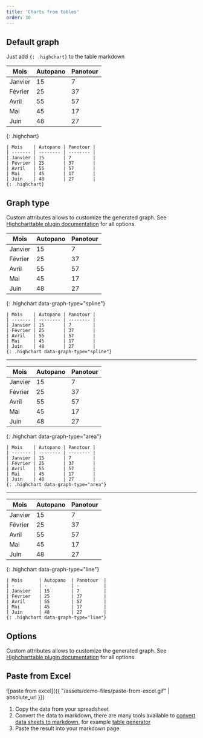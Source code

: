 ```yaml
---
title: 'Charts from tables'
order: 30
---
```


## Default graph
Just add ```{: .highchart}``` to the table markdown

| Mois    | Autopano | Panotour |
| ------- | -------- | -------- |
| Janvier | 15       | 7        |
| Février | 25       | 37       |
| Avril   | 55       | 57       |
| Mai     | 45       | 17       |
| Juin    | 48       | 27       |
{: .highchart}

```
| Mois    | Autopano | Panotour |
| ------- | -------- | -------- |
| Janvier | 15       | 7        |
| Février | 25       | 37       |
| Avril   | 55       | 57       |
| Mai     | 45       | 17       |
| Juin    | 48       | 27       |
{: .highchart}
```

## Graph type

Custom attributes allows to customize the generated graph. See [Highcharttable plugin documentation](http://highcharttable.org/#doc-graph) for all options.


| Mois    | Autopano | Panotour |
| ------- | -------- | -------- |
| Janvier | 15       | 7        |
| Février | 25       | 37       |
| Avril   | 55       | 57       |
| Mai     | 45       | 17       |
| Juin    | 48       | 27       |
{: .highchart data-graph-type="spline"}

```
| Mois    | Autopano | Panotour |
| ------- | -------- | -------- |
| Janvier | 15       | 7        |
| Février | 25       | 37       |
| Avril   | 55       | 57       |
| Mai     | 45       | 17       |
| Juin    | 48       | 27       |
{: .highchart data-graph-type="spline"}
```

---


| Mois    | Autopano | Panotour |
| ------- | -------- | -------- |
| Janvier | 15       | 7        |
| Février | 25       | 37       |
| Avril   | 55       | 57       |
| Mai     | 45       | 17       |
| Juin    | 48       | 27       |
{: .highchart data-graph-type="area"}

```
| Mois    | Autopano | Panotour |
| ------- | -------- | -------- |
| Janvier | 15       | 7        |
| Février | 25       | 37       |
| Avril   | 55       | 57       |
| Mai     | 45       | 17       |
| Juin    | 48       | 27       |
{: .highchart data-graph-type="area"}
```

---


| Mois    | Autopano | Panotour |
| ------- | -------- | -------- |
| Janvier | 15       | 7        |
| Février | 25       | 37       |
| Avril   | 55       | 57       |
| Mai     | 45       | 17       |
| Juin    | 48       | 27       |
{: .highchart data-graph-type="line"}


```
| Mois      | Autopano  | Panotour  |
| -         | -         | -         |
| Janvier   | 15        | 7         |
| Février   | 25        | 37        |
| Avril     | 55        | 57        |
| Mai       | 45        | 17        |
| Juin      | 48        | 27        |
{: .highchart data-graph-type="line"}
```

## Options

Custom attributes allows to customize the generated graph. See [Highcharttable plugin documentation](http://highcharttable.org/#doc-graph) for all options.

## Paste from Excel

![paste from excel]({{ "/assets/demo-files/paste-from-excel.gif" | absolute_url }})

1. Copy the data from your spreadsheet
2. Convert the data to markdown, there are many tools available to [convert data sheets to markdown](https://www.google.fr/search?q=excel+table+to+markdown), for example [table generator](https://www.tablesgenerator.com/markdown_tables)
3. Paste the result into your markdown page
